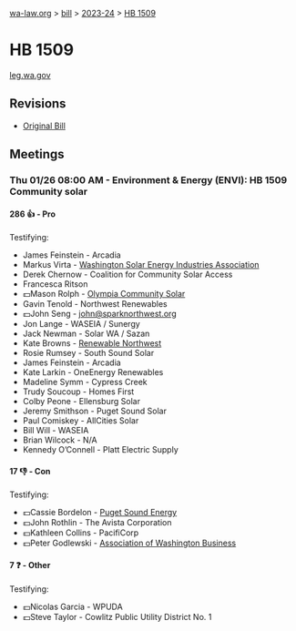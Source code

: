 [wa-law.org](/) > [bill](/bill/) > [2023-24](/bill/2023-24/) > [HB 1509](/bill/2023-24/hb/1509/)

# HB 1509
[leg.wa.gov](https://app.leg.wa.gov/billsummary?BillNumber=1509&Year=2023&Initiative=false)

## Revisions
* [Original Bill](1/)

## Meetings
### Thu 01/26 08:00 AM - Environment & Energy (ENVI): HB 1509 Community solar
#### 286 👍 - Pro
Testifying:
* James Feinstein - Arcadia
* Markus Virta - [Washington Solar Energy Industries Association](/org/washington_solar_energy_industries_association/)
* Derek Chernow - Coalition for Community Solar Access
* Francesca Ritson
* 💵Mason Rolph - [Olympia Community Solar](/org/olympia_community_solar/)
* Gavin Tenold - Northwest Renewables
* 💵John Seng - john@sparknorthwest.org
* Jon Lange - WASEIA / Sunergy
* Jack Newman - Solar WA / Sazan
* Kate Browns - [Renewable Northwest](/org/renewable_northwest/)
* Rosie Rumsey - South Sound Solar
* James Feinstein - Arcadia
* Kate Larkin - OneEnergy Renewables
* Madeline Symm - Cypress Creek
* Trudy Soucoup - Homes First
* Colby Peone - Ellensburg Solar
* Jeremy Smithson - Puget Sound Solar
* Paul Comiskey - AllCities Solar
* Bill Will - WASEIA
* Brian Wilcock - N/A
* Kennedy O’Connell - Platt Electric Supply

#### 17 👎 - Con
Testifying:
* 💵Cassie Bordelon - [Puget Sound Energy](/org/puget_sound_energy_inc/)
* 💵John Rothlin - The Avista Corporation
* 💵Kathleen Collins - PacifiCorp
* 💵Peter Godlewski - [Association of Washington Business](/org/association_of_washington_business/)

#### 7 ❓ - Other
Testifying:
* 💵Nicolas Garcia - WPUDA
* 💵Steve Taylor - Cowlitz Public Utility District No. 1
